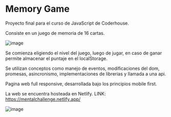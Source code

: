 # Memory Game

Proyecto final para el curso de JavaScript de Coderhouse.

Consiste en un juego de memoria de 16 cartas.

![image](https://user-images.githubusercontent.com/71413598/206927099-60376bbe-cc75-4ab9-8db9-a7e7cbe3e840.png)

Se comienza eligiendo el nivel del juego, luego de jugar, en caso de ganar permite almacenar el puntaje en el localStorage.

Se utilizan conceptos como manejo de eventos, modificaciones del dom, promesas, asincronismo, implementaciones de librerias y llamada a una api. 

Pagina web full responsive, desarrollada bajo los principios mobile first. 


La web se encuentra hosteada en Netlify. LINK: https://mentalchallenge.netlify.app/


![image](https://user-images.githubusercontent.com/71413598/206927053-3087200d-24cc-492d-9b27-19f3b05e3948.png)
